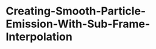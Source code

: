 Creating-Smooth-Particle-Emission-With-Sub-Frame-Interpolation
==============================================================
